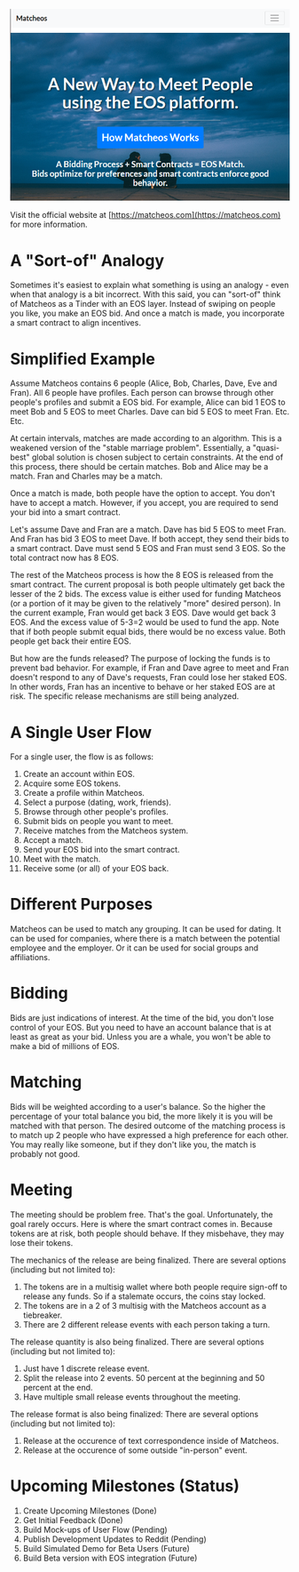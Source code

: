 
![alt text](https://github.com/crypto5000/matcheos/blob/master/img/index.png "Website Homepage")

Visit the official website at [https://matcheos.com](https://matcheos.com) for more information.

# A "Sort-of" Analogy
Sometimes it's easiest to explain what something is using an analogy - even when that analogy is a bit incorrect. With this said, you can "sort-of" think of Matcheos as a Tinder with an EOS layer. Instead of swiping on people you like, you make an EOS bid. And once a match is made, you incorporate a smart contract to align incentives.

# Simplified Example
Assume Matcheos contains 6 people (Alice, Bob, Charles, Dave, Eve and Fran). All 6 people have profiles. Each person can browse through other people's profiles and submit a EOS bid. For example, Alice can bid 1 EOS to meet Bob and 5 EOS to meet Charles. Dave can bid 5 EOS to meet Fran. Etc. Etc.

At certain intervals, matches are made according to an algorithm. This is a weakened version of the "stable marriage problem". Essentially, a "quasi-best" global solution is chosen subject to certain constraints. At the end of this process, there should be certain matches. Bob and Alice may be a match. Fran and Charles may be a match. 

Once a match is made, both people have the option to accept. You don't have to accept a match. However, if you accept, you are required to send your bid into a smart contract. 

Let's assume Dave and Fran are a match. Dave has bid 5 EOS to meet Fran. And Fran has bid 3 EOS to meet Dave. If both accept, they send their bids to a smart contract. Dave must send 5 EOS and Fran must send 3 EOS. So the total contract now has 8 EOS.

The rest of the Matcheos process is how the 8 EOS is released from the smart contract. The current proposal is both people ultimately get back the lesser of the 2 bids. The excess value is either used for funding Matcheos (or a portion of it may be given to the relatively "more" desired person). In the current example, Fran would get back 3 EOS. Dave would get back 3 EOS. And the excess value of 5-3=2 would be used to fund the app. Note that if both people submit equal bids, there would be no excess value. Both people get back their entire EOS.

But how are the funds released? The purpose of locking the funds is to prevent bad behavior. For example, if Fran and Dave agree to meet and Fran doesn't respond to any of Dave's requests, Fran could lose her staked EOS. In other words, Fran has an incentive to behave or her staked EOS are at risk. The specific release mechanisms are still being analyzed.

# A Single User Flow
For a single user, the flow is as follows:
1. Create an account within EOS.
2. Acquire some EOS tokens.
3. Create a profile within Matcheos.
4. Select a purpose (dating, work, friends).
5. Browse through other people's profiles.
6. Submit bids on people you want to meet.
7. Receive matches from the Matcheos system.
8. Accept a match.
9. Send your EOS bid into the smart contract.
10. Meet with the match.
11. Receive some (or all) of your EOS back.

# Different Purposes
Matcheos can be used to match any grouping. It can be used for dating. It can be used for companies, where there is a match between the potential employee and the employer. Or it can be used for social groups and affiliations.

# Bidding
Bids are just indications of interest. At the time of the bid, you don't lose control of your EOS. But you need to have an account balance that is at least as great as your bid. Unless you are a whale, you won't be able to make a bid of millions of EOS.

# Matching
Bids will be weighted according to a user's balance. So the higher the percentage of your total balance you bid, the more likely it is you will be matched with that person. The desired outcome of the matching process is to match up 2 people who have expressed a high preference for each other. You may really like someone, but if they don't like you, the match is probably not good. 

# Meeting
The meeting should be problem free. That's the goal. Unfortunately, the goal rarely occurs. Here is where the smart contract comes in. Because tokens are at risk, both people should behave. If they misbehave, they may lose their tokens.

The mechanics of the release are being finalized. There are several options (including but not limited to):
1. The tokens are in a multisig wallet where both people require sign-off to release any funds. So if a stalemate occurs, the coins stay locked.
2. The tokens are in a 2 of 3 multisig with the Matcheos account as a tiebreaker.
3. There are 2 different release events with each person taking a turn.

The release quantity is also being finalized. There are several options (including but not limited to):
1. Just have 1 discrete release event.
2. Split the release into 2 events. 50 percent at the beginning and 50 percent at the end.
3. Have multiple small release events throughout the meeting.

The release format is also being finalized: There are several options (including but not limited to):
1. Release at the occurence of text correspondence inside of Matcheos.
2. Release at the occurence of some outside "in-person" event.

# Upcoming Milestones (Status)
1. Create Upcoming Milestones (Done)
2. Get Initial Feedback (Done)
3. Build Mock-ups of User Flow (Pending)
4. Publish Development Updates to Reddit (Pending)
5. Build Simulated Demo for Beta Users (Future)
6. Build Beta version with EOS integration (Future)
